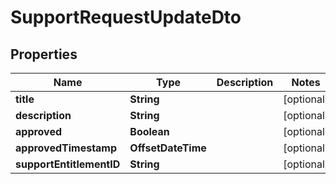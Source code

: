 

# SupportRequestUpdateDto


## Properties

| Name | Type | Description | Notes |
|------------ | ------------- | ------------- | -------------|
|**title** | **String** |  |  [optional] |
|**description** | **String** |  |  [optional] |
|**approved** | **Boolean** |  |  [optional] |
|**approvedTimestamp** | **OffsetDateTime** |  |  [optional] |
|**supportEntitlementID** | **String** |  |  [optional] |



